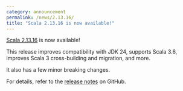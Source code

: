 ```yaml
---
category: announcement
permalink: /news/2.13.16/
title: "Scala 2.13.16 is now available!"
---
```

[Scala 2.13.16](https://github.com/scala/scala/releases/tag/v2.13.16) is now available!

This release
improves compatibility with JDK 24,
supports Scala 3.6,
improves Scala 3 cross-building and migration,
and more.

It also has a few minor breaking changes.

For details, refer to the [release notes](https://github.com/scala/scala/releases/tag/v2.13.16) on GitHub.

